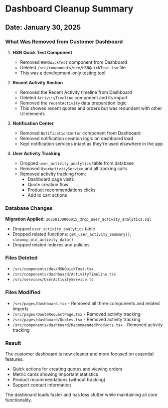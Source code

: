 # Dashboard Cleanup Summary

## Date: January 30, 2025

### What Was Removed from Customer Dashboard

1. **HSN Quick Test Component**
   - Removed `HSNQuickTest` component from Dashboard
   - Deleted `/src/components/dev/HSNQuickTest.tsx` file
   - This was a development-only testing tool

2. **Recent Activity Section**
   - Removed the Recent Activity timeline from Dashboard
   - Deleted `ActivityTimeline` component and its import
   - Removed the `recentActivity` data preparation logic
   - This showed recent quotes and orders but was redundant with other UI elements

3. **Notification Center**
   - Removed `NotificationCenter` component from Dashboard
   - Removed notification creation logic on dashboard load
   - Kept notification services intact as they're used elsewhere in the app

4. **User Activity Tracking**
   - Dropped `user_activity_analytics` table from database
   - Removed `UserActivityService` and all tracking calls
   - Removed activity tracking from:
     - Dashboard page visits
     - Quote creation flow
     - Product recommendations clicks
     - Add to cart actions

### Database Changes

**Migration Applied**: `20250130000015_drop_user_activity_analytics.sql`
- Dropped `user_activity_analytics` table
- Dropped related functions: `get_user_activity_summary()`, `cleanup_old_activity_data()`
- Dropped related indexes and policies

### Files Deleted
- `/src/components/dev/HSNQuickTest.tsx`
- `/src/components/dashboard/ActivityTimeline.tsx`
- `/src/services/UserActivityService.ts`

### Files Modified
- `/src/pages/Dashboard.tsx` - Removed all three components and related imports
- `/src/pages/QuoteRequestPage.tsx` - Removed activity tracking
- `/src/pages/dashboard/Quotes.tsx` - Removed activity tracking
- `/src/components/dashboard/RecommendedProducts.tsx` - Removed activity tracking

### Result
The customer dashboard is now cleaner and more focused on essential features:
- Quick actions for creating quotes and viewing orders
- Metric cards showing important statistics
- Product recommendations (without tracking)
- Support contact information

The dashboard loads faster and has less clutter while maintaining all core functionality.